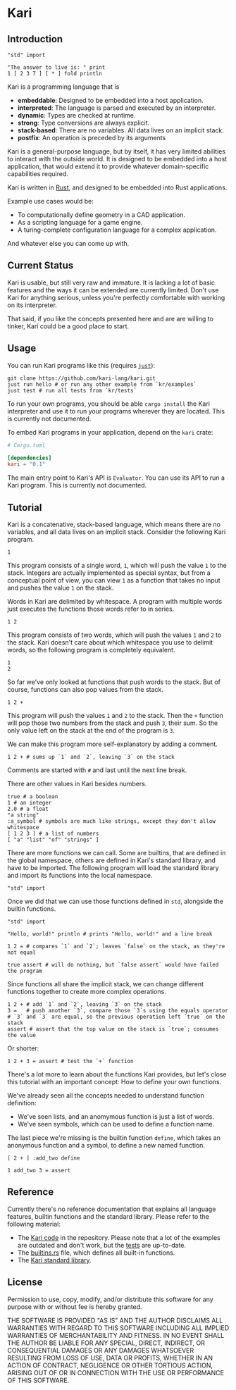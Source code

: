 # Kari

## Introduction

``` kari
"std" import

"The answer to live is: " print
1 [ 2 3 7 ] [ * ] fold println
```

Kari is a programming language that is

- **embeddable**: Designed to be embedded into a host application.
- **interpreted**: The language is parsed and executed by an interpreter.
- **dynamic**: Types are checked at runtime.
- **strong**: Type conversions are always explicit.
- **stack-based**: There are no variables. All data lives on an implicit stack.
- **postfix**: An operation is preceded by its arguments

Kari is a general-purpose language, but by itself, it has very limited abilities to interact with the outside world. It is designed to be embedded into a host application, that would extend it to provide whatever domain-specific capabilities required.

Kari is written in [Rust], and designed to be embedded into Rust applications.

Example use cases would be:

- To computationally define geometry in a CAD application.
- As a scripting language for a game engine.
- A turing-complete configuration language for a complex application.

And whatever else you can come up with.


## Current Status

Kari is usable, but still very raw and immature. It is lacking a lot of basic features and the ways it can be extended are currently limited. Don't use Kari for anything serious, unless you're perfectly comfortable with working on its interpreter.

That said, if you like the concepts presented here and are are willing to tinker, Kari could be a good place to start.


## Usage

You can run Kari programs like this (requires [`just`]):

```
git clone https://github.com/kari-lang/kari.git
just run hello # or run any other example from `kr/examples`
just test # run all tests from `kr/tests`
```

To run your own programs, you should be able `cargo install` the Kari interpreter and use it to run your programs wherever they are located. This is currently not documented.

To embed Kari programs in your application, depend on the `kari` crate:
``` toml
# Cargo.toml

[dependencies]
kari = "0.1"
```

The main entry point to Kari's API is `Evaluator`. You can use its API to run a Kari program. This is currently not documented.


## Tutorial

Kari is a concatenative, stack-based language, which means there are no variables, and all data lives on an implicit stack. Consider the following Kari program.

``` kari
1
```

This program consists of a single word, `1`, which will push the value `1` to the stack. Integers are actually implemented as special syntax, but from a conceptual point of view, you can view `1` as a function that takes no input and pushes the value `1` on the stack.

Words in Kari are delimited by whitespace. A program with multiple words just executes the functions those words refer to in series.

``` kari
1 2
```

This program consists of two words, which will push the values `1` and `2` to the stack. Kari doesn't care about which whitespace you use to delimit words, so the following program is completely equivalent.

``` kari
1
2
```

So far we've only looked at functions that push words to the stack. But of course, functions can also pop values from the stack.

``` kari
1 2 +
```

This program will push the values `1` and `2` to the stack. Then the `+` function will pop those two numbers from the stack and push `3`, their sum. So the only value left on the stack at the end of the program is `3`.

We can make this program more self-explanatory by adding a comment.

``` kari
1 2 + # sums up `1` and `2`, leaving `3` on the stack
```

Comments are started with `#` and last until the next line break.

There are other values in Kari besides numbers.

``` kari
true # a boolean
1 # an integer
2.0 # a float
"a string"
:a_symbol # symbols are much like strings, except they don't allow whitespace
[ 1 2 3 ] # a list of numbers
[ "a" "list" "of" "strings" ]
```

There are more functions we can call. Some are builtins, that are defined in the global namespace, others are defined in Kari's standard library, and have to be imported. The following program will load the standard library and import its functions into the local namespace.

``` kari
"std" import
```

Once we did that we can use those functions defined in `std`, alongside the builtin functions.

``` kari
"std" import

"Hello, world!" println # prints "Hello, world!" and a line break

1 2 = # compares `1` and `2`; leaves `false` on the stack, as they're not equal

true assert # will do nothing, but `false assert` would have failed the program
```

Since functions all share the implicit stack, we can change different functions together to create more complex operations.

``` kari
1 2 + # add `1` and `2`, leaving `3` on the stack
3 =   # push another `3`, compare those `3`s using the equals operator
# `3` and `3` are equal, so the previous operation left `true` on the stack
assert # assert that the top value on the stack is `true`; consumes the value
```

Or shorter:

``` kari
1 2 + 3 = assert # test the `+` function
```

There's a lot more to learn about the functions Kari provides, but let's close this tutorial with an important concept: How to define your own functions.

We've already seen all the concepts needed to understand function definition:

- We've seen lists, and an anomymous function is just a list of words.
- We've seen symbols, which can be used to define a function name.

The last piece we're missing is the builtin function `define`, which takes an anonymous function and a symbol, to define a new named function.

``` kari
[ 2 + ] :add_two define

1 add_two 3 = assert
```


## Reference

Currently there's no reference documentation that explains all language features, builtin functions and the standard library. Please refer to the following material:

- The [Kari code] in the repository. Please note that a lot of the examples are outdated and don't work, but the [tests] are up-to-date.
- The [builtins.rs] file, which defines all built-in functions.
- The [Kari standard library].


## License

Permission to use, copy, modify, and/or distribute this software for any purpose with or without fee is hereby granted.

THE SOFTWARE IS PROVIDED "AS IS" AND THE AUTHOR DISCLAIMS ALL WARRANTIES WITH REGARD TO THIS SOFTWARE INCLUDING ALL IMPLIED WARRANTIES OF MERCHANTABILITY AND FITNESS. IN NO EVENT SHALL THE AUTHOR BE LIABLE FOR ANY SPECIAL, DIRECT, INDIRECT, OR CONSEQUENTIAL DAMAGES OR ANY DAMAGES WHATSOEVER RESULTING FROM LOSS OF USE, DATA OR PROFITS, WHETHER IN AN ACTION OF CONTRACT, NEGLIGENCE OR OTHER TORTIOUS ACTION, ARISING OUT OF OR IN CONNECTION WITH THE USE OR PERFORMANCE OF THIS SOFTWARE.


[Rust]: https://www.rust-lang.org/
[`just`]: https://crates.io/crates/just
[Kari code]: https://github.com/kari-lang/kari/tree/master/kr
[tests]: https://github.com/kari-lang/kari/tree/master/kr/tests
[builtins.rs]: https://github.com/kari-lang/kari/blob/master/src/builtins.rs
[Kari standard library]: https://github.com/kari-lang/kari/blob/master/kr/src/std.kr
